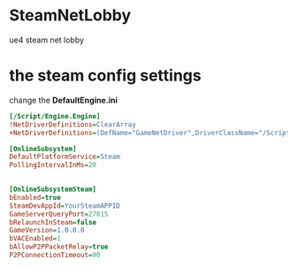 # SteamNetLobby
ue4 steam net lobby 



# the steam config settings

change the **DefaultEngine.ini**

```ini
[/Script/Engine.Engine]
!NetDriverDefinitions=ClearArray
+NetDriverDefinitions=(DefName="GameNetDriver",DriverClassName="/Script/OnlineSubsystemSteam.SteamNetDriver",DriverClassNameFallback="/Script/OnlineSubsystemUtils.IpNetDriver")

[OnlineSubsystem]
DefaultPlatformService=Steam
PollingIntervalInMs=20
 

[OnlineSubsystemSteam]
bEnabled=true
SteamDevAppId=YourSteamAPPID
GameServerQueryPort=27015
bRelaunchInSteam=false
GameVersion=1.0.0.0
bVACEnabled=1
bAllowP2PPacketRelay=true
P2PConnectionTimeout=90
```

